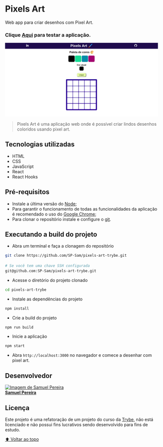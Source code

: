 # Pixels Art

Web app para criar desenhos com Pixel Art.

### Clique [Aqui](https://spsam-pixelsart.vercel.app/) para testar a aplicação.

<img src="./public/pixels_art.png" alt="Home page 1">

> Pixels Art é uma aplicação web onde é possível criar lindos desenhos coloridos usando pixel art.

## Tecnologias utilizadas
* HTML
* CSS
* JavaScript
* React
* React Hooks

## Pré-requisitos
* Instale a última versão do [Node](https://nodejs.org/en/);
* Para garantir o funcionamento de todas as funcionalidades da aplicação é recomendado o uso do [Google Chrome](https://www.google.com/intl/pt-BR/chrome/);
* Para clonar o repositório instale e configure o [git](https://git-scm.com/).

## Executando a build do projeto
* Abra um terminal e faça a clonagem do repositório
```bash
git clone https://github.com/SP-Sam/pixels-art-trybe.git

# Se você tem uma chave SSH configurada
git@github.com:SP-Sam/pixels-art-trybe.git
```
* Acesse o diretório do projeto clonado
```bash
cd pixels-art-trybe
```
* Instale as dependências do projeto
```bash
npm install
```
* Crie a build do projeto
```bash
npm run build
```
* Inicie a aplicação
```bash
npm start
```
* Abra `http://localhost:3000` no navegador e comece a desenhar com pixel art.

## Desenvolvedor
<a href="https://www.linkedin.com/in/spsam/">
  <img src="https://avatars.githubusercontent.com/u/72403810?v=4" width="100px" alt="Imagem de Samuel Pereira">
  <br>
  <b>Samuel Pereira</b>
</a>

## Licença
Este projeto é uma refatoração de um projeto do curso da [Trybe](https://www.betrybe.com/), não está licenciado e não possui fins lucrativos sendo desenvolvido para fins de estudo.

[⬆️ Voltar ao topo](#synvia-pokedex)
<br>
